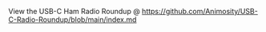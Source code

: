 View the USB-C Ham Radio Roundup @ https://github.com/Animosity/USB-C-Radio-Roundup/blob/main/index.md
